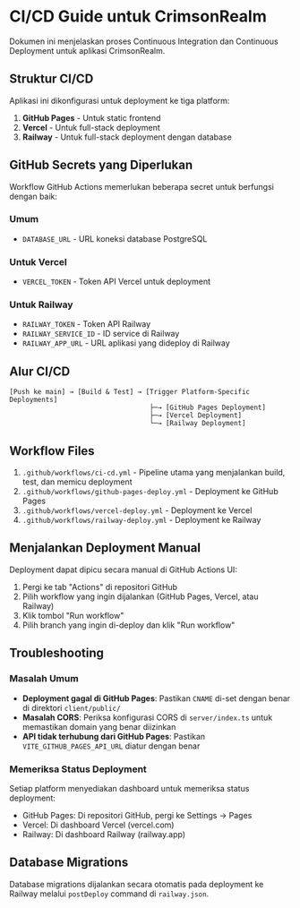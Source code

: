 # CI/CD Guide untuk CrimsonRealm

Dokumen ini menjelaskan proses Continuous Integration dan Continuous Deployment untuk aplikasi CrimsonRealm.

## Struktur CI/CD

Aplikasi ini dikonfigurasi untuk deployment ke tiga platform:

1. **GitHub Pages** - Untuk static frontend
2. **Vercel** - Untuk full-stack deployment
3. **Railway** - Untuk full-stack deployment dengan database

## GitHub Secrets yang Diperlukan

Workflow GitHub Actions memerlukan beberapa secret untuk berfungsi dengan baik:

### Umum
- `DATABASE_URL` - URL koneksi database PostgreSQL

### Untuk Vercel
- `VERCEL_TOKEN` - Token API Vercel untuk deployment

### Untuk Railway
- `RAILWAY_TOKEN` - Token API Railway
- `RAILWAY_SERVICE_ID` - ID service di Railway
- `RAILWAY_APP_URL` - URL aplikasi yang dideploy di Railway

## Alur CI/CD

```
[Push ke main] → [Build & Test] → [Trigger Platform-Specific Deployments]
                                   ├─→ [GitHub Pages Deployment]
                                   ├─→ [Vercel Deployment]
                                   └─→ [Railway Deployment]
```

## Workflow Files

1. `.github/workflows/ci-cd.yml` - Pipeline utama yang menjalankan build, test, dan memicu deployment
2. `.github/workflows/github-pages-deploy.yml` - Deployment ke GitHub Pages
3. `.github/workflows/vercel-deploy.yml` - Deployment ke Vercel
4. `.github/workflows/railway-deploy.yml` - Deployment ke Railway

## Menjalankan Deployment Manual

Deployment dapat dipicu secara manual di GitHub Actions UI:

1. Pergi ke tab "Actions" di repositori GitHub
2. Pilih workflow yang ingin dijalankan (GitHub Pages, Vercel, atau Railway)
3. Klik tombol "Run workflow"
4. Pilih branch yang ingin di-deploy dan klik "Run workflow"

## Troubleshooting

### Masalah Umum

- **Deployment gagal di GitHub Pages**: Pastikan `CNAME` di-set dengan benar di direktori `client/public/`
- **Masalah CORS**: Periksa konfigurasi CORS di `server/index.ts` untuk memastikan domain yang benar diizinkan
- **API tidak terhubung dari GitHub Pages**: Pastikan `VITE_GITHUB_PAGES_API_URL` diatur dengan benar

### Memeriksa Status Deployment

Setiap platform menyediakan dashboard untuk memeriksa status deployment:

- GitHub Pages: Di repositori GitHub, pergi ke Settings → Pages
- Vercel: Di dashboard Vercel (vercel.com)
- Railway: Di dashboard Railway (railway.app)

## Database Migrations

Database migrations dijalankan secara otomatis pada deployment ke Railway melalui `postDeploy` command di `railway.json`.